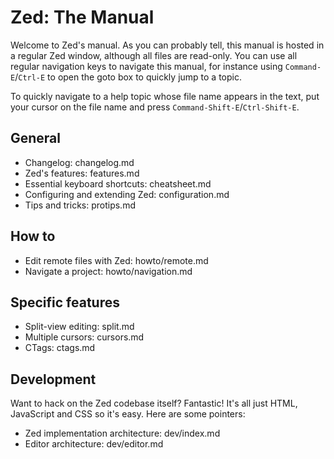 Zed: The Manual
===============

Welcome to Zed's manual. As you can probably tell, this manual is hosted in a
regular Zed window, although all files are read-only. You can use all regular
navigation keys to navigate this manual, for instance using `Command-E`/`Ctrl-E`
to open the goto box to quickly jump to a topic.

To quickly navigate to a help topic whose file name appears in the text,
put your cursor on the file name and press `Command-Shift-E`/`Ctrl-Shift-E`.

General
-------

* Changelog: changelog.md
* Zed's features: features.md
* Essential keyboard shortcuts: cheatsheet.md
* Configuring and extending Zed: configuration.md
* Tips and tricks: protips.md

How to
------

* Edit remote files with Zed: howto/remote.md
* Navigate a project: howto/navigation.md

Specific features
-----------------

* Split-view editing: split.md
* Multiple cursors: cursors.md
* CTags: ctags.md

Development
-----------
Want to hack on the Zed codebase itself? Fantastic! It's all just HTML, JavaScript and CSS so it's easy. Here are some pointers:

* Zed implementation architecture: dev/index.md
* Editor architecture: dev/editor.md